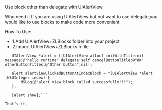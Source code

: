 Use block other than delegate with UIAlertView


Who need it
If you are using UIAlertView but not want to use delegate,you would like to use blocks to make code more convenient 


How To Use:
* 1.Add UIAlertView+ZLBlocks folder into your project
* 2.Import UIAlertView+ZLBlocks.h file 

 ```
    UIAlertView *alert = [[UIAlertView alloc] initWithTitle:nil message:@"hello runtime" delegate:self cancelButtonTitle:@"OK" otherButtonTitles:@"Other button",nil];

    alert.alertViewClickedButtonAtIndexBlock = ^(UIAlertView *alert ,NSUInteger index) {
        NSLog(@"alert view block called successfully!!!");
    };
    
    [alert show];```

That’s it.
